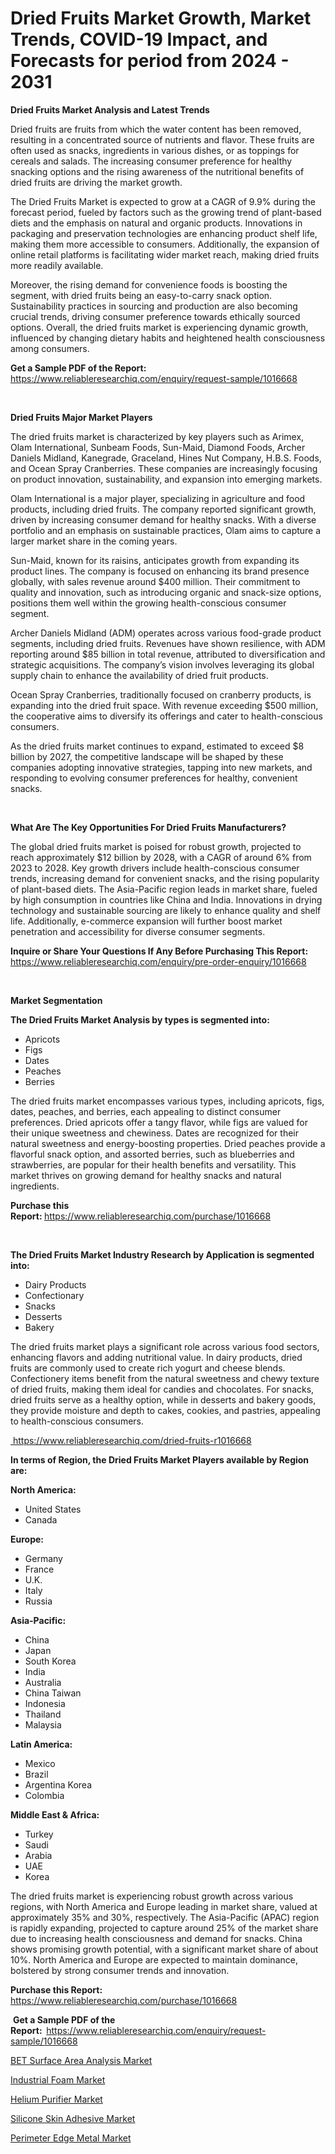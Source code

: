 <p><h1>Dried Fruits Market Growth, Market Trends, COVID-19 Impact, and Forecasts for period from 2024 - 2031</h1></p><p><strong>Dried Fruits Market Analysis and Latest Trends</strong></p>
<p><p>Dried fruits are fruits from which the water content has been removed, resulting in a concentrated source of nutrients and flavor. These fruits are often used as snacks, ingredients in various dishes, or as toppings for cereals and salads. The increasing consumer preference for healthy snacking options and the rising awareness of the nutritional benefits of dried fruits are driving the market growth.</p><p>The Dried Fruits Market is expected to grow at a CAGR of 9.9% during the forecast period, fueled by factors such as the growing trend of plant-based diets and the emphasis on natural and organic products. Innovations in packaging and preservation technologies are enhancing product shelf life, making them more accessible to consumers. Additionally, the expansion of online retail platforms is facilitating wider market reach, making dried fruits more readily available.</p><p>Moreover, the rising demand for convenience foods is boosting the segment, with dried fruits being an easy-to-carry snack option. Sustainability practices in sourcing and production are also becoming crucial trends, driving consumer preference towards ethically sourced options. Overall, the dried fruits market is experiencing dynamic growth, influenced by changing dietary habits and heightened health consciousness among consumers.</p></p>
<p><strong>Get a Sample PDF of the Report:&nbsp;</strong> <a href="https://www.reliableresearchiq.com/enquiry/request-sample/1016668?utm_campaign=1755&utm_medium=2&utm_source=Github&utm_content=ia&utm_term=29102024&utm_id=dried-fruits">https://www.reliableresearchiq.com/enquiry/request-sample/1016668</a></p>
<p>&nbsp;</p>
<p><strong>Dried Fruits Major Market Players</strong></p>
<p><p>The dried fruits market is characterized by key players such as Arimex, Olam International, Sunbeam Foods, Sun-Maid, Diamond Foods, Archer Daniels Midland, Kanegrade, Graceland, Hines Nut Company, H.B.S. Foods, and Ocean Spray Cranberries. These companies are increasingly focusing on product innovation, sustainability, and expansion into emerging markets.</p><p>Olam International is a major player, specializing in agriculture and food products, including dried fruits. The company reported significant growth, driven by increasing consumer demand for healthy snacks. With a diverse portfolio and an emphasis on sustainable practices, Olam aims to capture a larger market share in the coming years.</p><p>Sun-Maid, known for its raisins, anticipates growth from expanding its product lines. The company is focused on enhancing its brand presence globally, with sales revenue around $400 million. Their commitment to quality and innovation, such as introducing organic and snack-size options, positions them well within the growing health-conscious consumer segment.</p><p>Archer Daniels Midland (ADM) operates across various food-grade product segments, including dried fruits. Revenues have shown resilience, with ADM reporting around $85 billion in total revenue, attributed to diversification and strategic acquisitions. The company’s vision involves leveraging its global supply chain to enhance the availability of dried fruit products.</p><p>Ocean Spray Cranberries, traditionally focused on cranberry products, is expanding into the dried fruit space. With revenue exceeding $500 million, the cooperative aims to diversify its offerings and cater to health-conscious consumers. </p><p>As the dried fruits market continues to expand, estimated to exceed $8 billion by 2027, the competitive landscape will be shaped by these companies adopting innovative strategies, tapping into new markets, and responding to evolving consumer preferences for healthy, convenient snacks.</p></p>
<p>&nbsp;</p>
<p><strong>What Are The Key Opportunities For Dried Fruits Manufacturers?</strong></p>
<p><p>The global dried fruits market is poised for robust growth, projected to reach approximately $12 billion by 2028, with a CAGR of around 6% from 2023 to 2028. Key growth drivers include health-conscious consumer trends, increasing demand for convenient snacks, and the rising popularity of plant-based diets. The Asia-Pacific region leads in market share, fueled by high consumption in countries like China and India. Innovations in drying technology and sustainable sourcing are likely to enhance quality and shelf life. Additionally, e-commerce expansion will further boost market penetration and accessibility for diverse consumer segments.</p></p>
<p><strong>Inquire or Share Your Questions If Any Before Purchasing This Report:</strong> <a href="https://www.reliableresearchiq.com/enquiry/pre-order-enquiry/1016668?utm_campaign=1755&utm_medium=2&utm_source=Github&utm_content=ia&utm_term=29102024&utm_id=dried-fruits">https://www.reliableresearchiq.com/enquiry/pre-order-enquiry/1016668</a></p>
<p>&nbsp;</p>
<p><strong>Market Segmentation</strong></p>
<p><strong>The Dried Fruits Market Analysis by types is segmented into:</strong></p>
<p><ul><li>Apricots</li><li>Figs</li><li>Dates</li><li>Peaches</li><li>Berries</li></ul></p>
<p><p>The dried fruits market encompasses various types, including apricots, figs, dates, peaches, and berries, each appealing to distinct consumer preferences. Dried apricots offer a tangy flavor, while figs are valued for their unique sweetness and chewiness. Dates are recognized for their natural sweetness and energy-boosting properties. Dried peaches provide a flavorful snack option, and assorted berries, such as blueberries and strawberries, are popular for their health benefits and versatility. This market thrives on growing demand for healthy snacks and natural ingredients.</p></p>
<p><strong>Purchase this Report:&nbsp;</strong><a href="https://www.reliableresearchiq.com/purchase/1016668?utm_campaign=1755&utm_medium=2&utm_source=Github&utm_content=ia&utm_term=29102024&utm_id=dried-fruits">https://www.reliableresearchiq.com/purchase/1016668</a></p>
<p>&nbsp;</p>
<p><strong>The Dried Fruits Market Industry Research by Application is segmented into:</strong></p>
<p><ul><li>Dairy Products</li><li>Confectionary</li><li>Snacks</li><li>Desserts</li><li>Bakery</li></ul></p>
<p><p>The dried fruits market plays a significant role across various food sectors, enhancing flavors and adding nutritional value. In dairy products, dried fruits are commonly used to create rich yogurt and cheese blends. Confectionery items benefit from the natural sweetness and chewy texture of dried fruits, making them ideal for candies and chocolates. For snacks, dried fruits serve as a healthy option, while in desserts and bakery goods, they provide moisture and depth to cakes, cookies, and pastries, appealing to health-conscious consumers.</p></p>
<p><a href="https://www.reliableresearchiq.com/dried-fruits-r1016668?utm_campaign=1755&utm_medium=2&utm_source=Github&utm_content=ia&utm_term=29102024&utm_id=dried-fruits">&nbsp;https://www.reliableresearchiq.com/dried-fruits-r1016668</a></p>
<p><strong>In terms of Region, the Dried Fruits Market Players available by Region are:</strong></p>
<p>
    <p> <strong> North America: </strong>
        <ul>
            <li>United States</li>
            <li>Canada</li>
        </ul>
        </p> 
    <p> <strong> Europe: </strong>
        <ul>
            <li>Germany</li>
            <li>France</li>
            <li>U.K.</li>
            <li>Italy</li>
            <li>Russia</li>
        </ul>
        </p> 
    <p> <strong> Asia-Pacific: </strong>
        <ul>
            <li>China</li>
            <li>Japan</li>
            <li>South Korea</li>
            <li>India</li>
            <li>Australia</li>
            <li>China Taiwan</li>
            <li>Indonesia</li>
            <li>Thailand</li>
            <li>Malaysia</li>
        </ul>
        </p> 
    <p> <strong> Latin America: </strong>
        <ul>
            <li>Mexico</li>
            <li>Brazil</li>
            <li>Argentina Korea</li>
            <li>Colombia</li>
        </ul>
        </p> 
    <p> <strong> Middle East & Africa: </strong>
        <ul>
            <li>Turkey</li>
            <li>Saudi</li>
            <li>Arabia</li>
            <li>UAE</li>
            <li>Korea</li>
        </ul>
    </p>
    </p>
<p><p>The dried fruits market is experiencing robust growth across various regions, with North America and Europe leading in market share, valued at approximately 35% and 30%, respectively. The Asia-Pacific (APAC) region is rapidly expanding, projected to capture around 25% of the market share due to increasing health consciousness and demand for snacks. China shows promising growth potential, with a significant market share of about 10%. North America and Europe are expected to maintain dominance, bolstered by strong consumer trends and innovation.</p></p>
<p><strong>Purchase this Report: </strong><a href="https://www.reliableresearchiq.com/purchase/1016668?utm_campaign=1755&utm_medium=2&utm_source=Github&utm_content=ia&utm_term=29102024&utm_id=dried-fruits">https://www.reliableresearchiq.com/purchase/1016668</a></p>
<p>&nbsp;<strong>Get a Sample PDF of the Report:&nbsp;&nbsp;</strong><a href="https://www.reliableresearchiq.com/enquiry/request-sample/1016668?utm_campaign=1755&utm_medium=2&utm_source=Github&utm_content=ia&utm_term=29102024&utm_id=dried-fruits">https://www.reliableresearchiq.com/enquiry/request-sample/1016668</a></p>
<p><strong></strong></p>
<p><p><a href="https://www.linkedin.com/pulse/global-bet-surface-area-analysis-market-size-trends-regional-0perc?utm_campaign=1755&utm_medium=2&utm_source=Github&utm_content=ia&utm_term=29102024&utm_id=dried-fruits">BET Surface Area Analysis Market</a></p><p><a href="https://www.linkedin.com/pulse/emerging-trends-industrial-foam-market-detailed-overview-applications-jjjgf?utm_campaign=1755&utm_medium=2&utm_source=Github&utm_content=ia&utm_term=29102024&utm_id=dried-fruits">Industrial Foam Market</a></p><p><a href="https://www.linkedin.com/pulse/helium-purifier-market-outlook-complete-industry-analysis-l4lpc?utm_campaign=1755&utm_medium=2&utm_source=Github&utm_content=ia&utm_term=29102024&utm_id=dried-fruits">Helium Purifier Market</a></p><p><a href="https://www.linkedin.com/pulse/silicone-skin-adhesive-market-research-report-2024-2031-qbtve?utm_campaign=1755&utm_medium=2&utm_source=Github&utm_content=ia&utm_term=29102024&utm_id=dried-fruits">Silicone Skin Adhesive Market</a></p><p><a href="https://www.linkedin.com/pulse/surfing-perimeter-edge-metal-wave-riding-market-currents-2031-6dznc?utm_campaign=1755&utm_medium=2&utm_source=Github&utm_content=ia&utm_term=29102024&utm_id=dried-fruits">Perimeter Edge Metal Market</a></p></p>